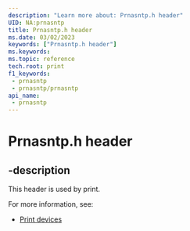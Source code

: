 ```yaml
---
description: "Learn more about: Prnasntp.h header"
UID: NA:prnasntp
title: Prnasntp.h header
ms.date: 03/02/2023
keywords: ["Prnasntp.h header"]
ms.keywords: 
ms.topic: reference
tech.root: print
f1_keywords:
 - prnasntp
 - prnasntp/prnasntp
api_name:
 - prnasntp
---
```


# Prnasntp.h header

## -description

This header is used by print.

For more information, see:

- [Print devices](../_print/index.md)
